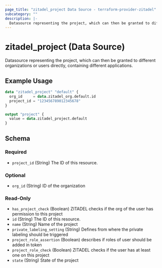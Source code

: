 ```yaml
---
page_title: "zitadel_project Data Source - terraform-provider-zitadel"
subcategory: ""
description: |-
  Datasource representing the project, which can then be granted to different organizations or users directly, containing different applications.
---
```


# zitadel_project (Data Source)

Datasource representing the project, which can then be granted to different organizations or users directly, containing different applications.

## Example Usage

```terraform
data "zitadel_project" "default" {
  org_id     = data.zitadel_org.default.id
  project_id = "123456789012345678"
}

output "project" {
  value = data.zitadel_project.default
}
```

<!-- schema generated by tfplugindocs -->
## Schema

### Required

- `project_id` (String) The ID of this resource.

### Optional

- `org_id` (String) ID of the organization

### Read-Only

- `has_project_check` (Boolean) ZITADEL checks if the org of the user has permission to this project
- `id` (String) The ID of this resource.
- `name` (String) Name of the project
- `private_labeling_setting` (String) Defines from where the private labeling should be triggered
- `project_role_assertion` (Boolean) describes if roles of user should be added in token
- `project_role_check` (Boolean) ZITADEL checks if the user has at least one on this project
- `state` (String) State of the project